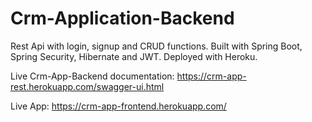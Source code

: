 # Crm-Application-Backend
Rest Api with login, signup and CRUD functions. Built with Spring Boot, Spring Security, Hibernate and JWT. Deployed with Heroku.

Live Crm-App-Backend documentation: https://crm-app-rest.herokuapp.com/swagger-ui.html

Live App: https://crm-app-frontend.herokuapp.com/
